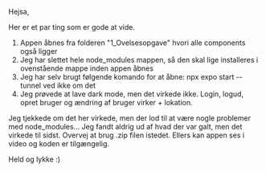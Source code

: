 Hejsa,

Her er et par ting som er gode at vide. 

1. Appen åbnes fra folderen "1_Ovelsesopgave" hvori alle components også ligger
2. Jeg har slettet hele node_modules mappen, så den skal lige installeres i ovenstående mappe inden appen åbnes
3. Jeg har selv brugt følgende komando for at åbne: npx expo start --tunnel  ved ikke om det 
4. Jeg prøvede at lave dark mode, men det virkede ikke. Login, logud, opret bruger og ændring af bruger virker + lokation.

Jeg tjekkede om det her virkede, men der lod til at være nogle problemer med node_modules... Jeg fandt aldrig ud af hvad der var galt, men det virkede til sidst. 
Overvej at brug .zip filen istedet. Ellers kan appen ses i video og koden er tilgængelig. 

Held og lykke :)